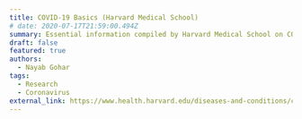```yaml
---
title: COVID-19 Basics (Harvard Medical School)
# date: 2020-07-17T21:59:00.494Z
summary: Essential information compiled by Harvard Medical School on COVID-19.
draft: false
featured: true
authors:
  - Nayab Gohar
tags:
  - Research
  - Coronavirus
external_link: https://www.health.harvard.edu/diseases-and-conditions/covid-19-basics
---
```

